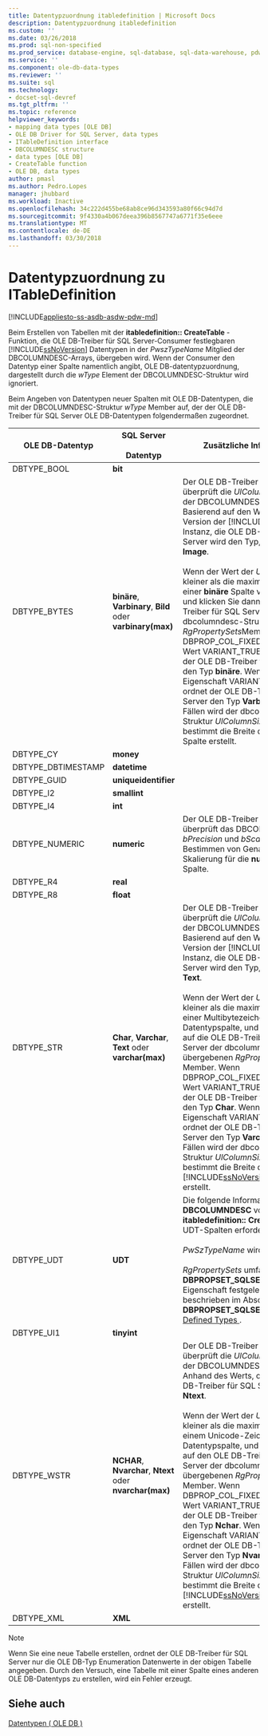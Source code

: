 ```yaml
---
title: Datentypzuordnung itabledefinition | Microsoft Docs
description: Datentypzuordnung itabledefinition
ms.custom: ''
ms.date: 03/26/2018
ms.prod: sql-non-specified
ms.prod_service: database-engine, sql-database, sql-data-warehouse, pdw
ms.service: ''
ms.component: ole-db-data-types
ms.reviewer: ''
ms.suite: sql
ms.technology:
- docset-sql-devref
ms.tgt_pltfrm: ''
ms.topic: reference
helpviewer_keywords:
- mapping data types [OLE DB]
- OLE DB Driver for SQL Server, data types
- ITableDefinition interface
- DBCOLUMNDESC structure
- data types [OLE DB]
- CreateTable function
- OLE DB, data types
author: pmasl
ms.author: Pedro.Lopes
manager: jhubbard
ms.workload: Inactive
ms.openlocfilehash: 34c222d455be68ab8ce96d343593a80f66c94d7d
ms.sourcegitcommit: 9f4330a4b067deea396b8567747a6771f35e6eee
ms.translationtype: MT
ms.contentlocale: de-DE
ms.lasthandoff: 03/30/2018
---
```

# <a name="data-type-mapping-in-itabledefinition"></a>Datentypzuordnung zu ITableDefinition
[!INCLUDE[appliesto-ss-asdb-asdw-pdw-md](../../../includes/appliesto-ss-asdb-asdw-pdw-md.md)]

  Beim Erstellen von Tabellen mit der **itabledefinition:: CreateTable** -Funktion, die OLE DB-Treiber für SQL Server-Consumer festlegbaren [!INCLUDE[ssNoVersion](../../../includes/ssnoversion-md.md)] Datentypen in der *PwszTypeName* Mitglied der DBCOLUMNDESC-Arrays, übergeben wird. Wenn der Consumer den Datentyp einer Spalte namentlich angibt, OLE DB-datentypzuordnung, dargestellt durch die *wType* Element der DBCOLUMNDESC-Struktur wird ignoriert.  
  
 Beim Angeben von Datentypen neuer Spalten mit OLE DB-Datentypen, die mit der DBCOLUMNDESC-Struktur *wType* Member auf, der der OLE DB-Treiber für SQL Server OLE DB-Datentypen folgendermaßen zugeordnet.  
  
|OLE DB-Datentyp|SQL Server<br /><br /> Datentyp|Zusätzliche Informationen|  
|----------------------|------------------------------|----------------------------|  
|DBTYPE_BOOL|**bit**||  
|DBTYPE_BYTES|**binäre**, **Varbinary**, **Bild** oder **varbinary(max)**|Der OLE DB-Treiber für SQL Server überprüft die *UlColumnSize* -Element der DBCOLUMNDESC-Struktur. Basierend auf den Wert und die Version der [!INCLUDE[ssNoVersion](../../../includes/ssnoversion-md.md)] Instanz, die OLE DB-Treiber für SQL Server wird den Typ, der zugeordnet **Image**.<br /><br /> Wenn der Wert der *UlColumnSize* ist kleiner als die maximale Länge von einer **binäre** Spalte vom Datentyp, und klicken Sie dann den OLE DB-Treiber für SQL Server der dbcolumndesc-Struktur untersucht *RgPropertySets*Member. Wenn DBPROP_COL_FIXEDLENGTH den Wert VARIANT_TRUE aufweist, ordnet der OLE DB-Treiber für SQL Server den Typ **binäre**. Wenn der Wert der Eigenschaft VARIANT_FALSE ist, ordnet der OLE DB-Treiber für SQL Server den Typ **Varbinary**. In beiden Fällen wird der dbcolumndesc-Struktur *UlColumnSize* Element bestimmt die Breite der SQL Server-Spalte erstellt.|  
|DBTYPE_CY|**money**||  
|DBTYPE_DBTIMESTAMP|**datetime**||  
|DBTYPE_GUID|**uniqueidentifier**||  
|DBTYPE_I2|**smallint**||  
|DBTYPE_I4|**int**||  
|DBTYPE_NUMERIC|**numeric**|Der OLE DB-Treiber für SQL Server überprüft das DBCOLUMDESC *bPrecision* und *bScale* Elemente zum Bestimmen von Genauigkeit und Skalierung für die **numerischen** Spalte.|  
|DBTYPE_R4|**real**||  
|DBTYPE_R8|**float**||  
|DBTYPE_STR|**Char**, **Varchar**, **Text** oder **varchar(max)**|Der OLE DB-Treiber für SQL Server überprüft die *UlColumnSize* -Element der DBCOLUMNDESC-Struktur. Basierend auf den Wert und die Version der [!INCLUDE[ssNoVersion](../../../includes/ssnoversion-md.md)] Instanz, die OLE DB-Treiber für SQL Server wird den Typ, der zugeordnet **Text**.<br /><br /> Wenn der Wert der *UlColumnSize* ist kleiner als die maximale Länge von einer Multibytezeichen-Datentypspalte, und klicken Sie dann auf die OLE DB-Treiber für SQL Server der dbcolumndesc-Struktur übergebenen *RgPropertySets* Member. Wenn DBPROP_COL_FIXEDLENGTH den Wert VARIANT_TRUE aufweist, ordnet der OLE DB-Treiber für SQL Server den Typ **Char**. Wenn der Wert der Eigenschaft VARIANT_FALSE ist, ordnet der OLE DB-Treiber für SQL Server den Typ **Varchar**. In beiden Fällen wird der dbcolumndesc-Struktur *UlColumnSize* Element bestimmt die Breite der [!INCLUDE[ssNoVersion](../../../includes/ssnoversion-md.md)] Spalte erstellt.|  
|DBTYPE_UDT|**UDT**|Die folgende Informationen werden in **DBCOLUMNDESC** von Strukturen **itabledefinition:: CreateTable** Wenn UDT-Spalten erforderlich sind:<br /><br /> *PwSzTypeName* wird ignoriert.<br /><br /> *RgPropertySets* umfasst eine **DBPROPSET_SQLSERVERCOLUMN** -Eigenschaft festgelegt wird, wie beschrieben im Abschnitt auf **DBPROPSET_SQLSERVERCOLUMN**im [Defined Types ](../../oledb/features/using-user-defined-types.md).|  
|DBTYPE_UI1|**tinyint**||  
|DBTYPE_WSTR|**NCHAR**, **Nvarchar**, **Ntext** oder **nvarchar(max)**|Der OLE DB-Treiber für SQL Server überprüft die *UlColumnSize* -Element der DBCOLUMNDESC-Struktur. Anhand des Werts, ordnet der OLE DB-Treiber für SQL Server den Typ **Ntext**.<br /><br /> Wenn der Wert der *UlColumnSize* ist kleiner als die maximale Länge von einem Unicode-Zeichen-Datentypspalte, und klicken Sie dann auf den OLE DB-Treiber für SQL Server der dbcolumndesc-Struktur übergebenen *RgPropertySets* Member. Wenn DBPROP_COL_FIXEDLENGTH den Wert VARIANT_TRUE aufweist, ordnet der OLE DB-Treiber für SQL Server den Typ **Nchar**. Wenn der Wert der Eigenschaft VARIANT_FALSE ist, ordnet der OLE DB-Treiber für SQL Server den Typ **Nvarchar**. In beiden Fällen wird der dbcolumndesc-Struktur *UlColumnSize* Element bestimmt die Breite der [!INCLUDE[ssNoVersion](../../../includes/ssnoversion-md.md)] Spalte erstellt.|  
|DBTYPE_XML|**XML**||  
  
> [!NOTE]  
>  Wenn Sie eine neue Tabelle erstellen, ordnet der OLE DB-Treiber für SQL Server nur die OLE DB-Typ Enumeration Datenwerte in der obigen Tabelle angegeben. Durch den Versuch, eine Tabelle mit einer Spalte eines anderen OLE DB-Datentyps zu erstellen, wird ein Fehler erzeugt.  
  
## <a name="see-also"></a>Siehe auch  
 [Datentypen &#40; OLE DB &#41;](../../oledb/ole-db-data-types/data-types-ole-db.md)  
  
  
